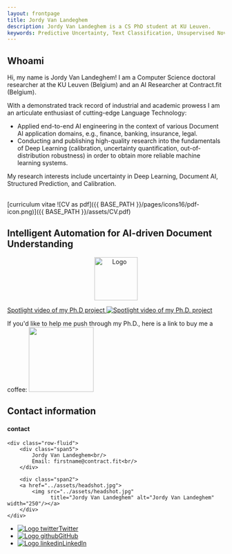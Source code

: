 ```yaml
---
layout: frontpage
title: Jordy Van Landeghem
description: Jordy Van Landeghem is a CS PhD student at KU Leuven. 
keywords: Predictive Uncertainty, Text Classification, Unsupervised Novelty Detection, Monte Carlo Dropout
---
```


## Whoami

Hi, my name is Jordy Van Landeghem! 
I am a Computer Science doctoral researcher at the KU Leuven (Belgium) and an AI Researcher at Contract.fit (Belgium).

With a demonstrated track record of industrial and academic prowess I am an articulate enthusiast of cutting-edge Language Technology:
- Applied end-to-end AI engineering in the context of various Document AI application domains, e.g., finance, banking, insurance, legal. 
- Conducting and publishing high-quality research into the fundamentals of Deep Learning (calibration, uncertainty quantification, out-of-distribution robustness) in order to obtain more reliable machine learning systems.

My research interests include uncertainty in Deep Learning, Document AI, Structured Prediction, and Calibration.

<br>[curriculum vitae ![CV as pdf]({{ BASE_PATH }}/pages/icons16/pdf-icon.png)]({{ BASE_PATH }}/assets/CV.pdf)<br/>

## Intelligent Automation for AI-driven Document Understanding

  <div class="phd-logo" align="center">
    <img src="{{ BASE_PATH }}/assets/logo_small.png" alt="Logo" width="100">
  </div>


[Spotlight video of my Ph.D project ![Spotlight video of my Ph.D. project](https://img.youtube.com/vi/HYd_afHn3DU/maxresdefault.jpg)](https://youtu.be/HYd_afHn3DU)

If you'd like to help me push through my Ph.D., here is a link to buy me a coffee: 
[<img src="{{ BASE_PATH }}/assets/snapshot-bmc-button.png" width="150">](https://buymeacoffee.com/jordyvlan)               


## Contact information

<div class="container">
<h4><a name="contact"></a>contact</h4>

    <div class="row-fluid">
        <div class="span5">
            Jordy Van Landeghem<br/>
            Email: firstname@contract.fit<br/>
        </div>

        <div class="span2">
        <a href="../assets/headshot.jpg">
            <img src="../assets/headshot.jpg"
                  title="Jordy Van Landeghem" alt="Jordy Van Landeghem" width="250"/></a>
        </div>
    </div>
</div>

<div class="navbar">
  <div class="navbar-inner">
      <ul class="nav">
          <li><a href="https://twitter.com/JordyLandeghem"><img src="{{ BASE_PATH }}/assets/twitter.png" alt="Logo twitter">Twitter</a></li>
          <li><a href="https://github.com/jordy-vl"><img src="{{ BASE_PATH }}/assets/github.png" alt="Logo github">GitHub</a></li>
          <li><a href="https://www.linkedin.com/in/jordy-van-landeghem-3b1166b3/"><img src="{{ BASE_PATH }}/assets/linkedin.png" alt="Logo linkedin">LinkedIn</a></li>
      </ul>
  </div>
</div>
